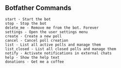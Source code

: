 ## Botfather Commands

    start - Start the bot
    stop - Stop the bot
    delete_me - Remove me from the bot. Forever
    settings - Open the user settings menu
    create - Create a new poll
    cancel - Cancel poll creation
    list - List all active polls and manage them
    list_closed - List all closed polls and manage them
    notify - Activate notifications in external chats
    help - Show the help text
    donations - Get me a coffee
